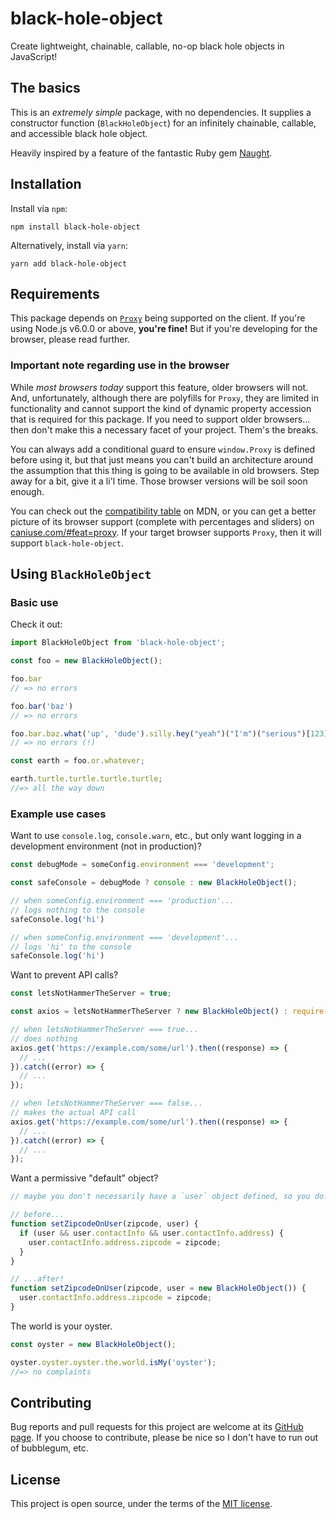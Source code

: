 # black-hole-object

Create lightweight, chainable, callable, no-op black hole objects in JavaScript!

## The basics

This is an _extremely simple_ package, with no dependencies. It supplies a constructor function (`BlackHoleObject`) for an infinitely chainable, callable, and accessible black hole object.

Heavily inspired by a feature of the fantastic Ruby gem [Naught](https://github.com/avdi/naught#how-about-a-black-hole-null-object-that-supports-infinite-chaining-of-methods).

## Installation

Install via `npm`:

```
npm install black-hole-object
```

Alternatively, install via `yarn`:

```
yarn add black-hole-object
```

## Requirements

This package depends on [`Proxy`](https://developer.mozilla.org/en-US/docs/Web/JavaScript/Reference/Global_Objects/Proxy) being supported on the client. If you're using Node.js v6.0.0 or above, **you're fine!** But if you're developing for the browser, please read further.

### Important note regarding use in the browser

While _most browsers today_ support this feature, older browsers will not. And, unfortunately, although there are polyfills for `Proxy`, they are limited in functionality and cannot support the kind of dynamic property accession that is required for this package. If you need to support older browsers... then don't make this a necessary facet of your project. Them's the breaks.

You can always add a conditional guard to ensure `window.Proxy` is defined before using it, but that just means you can't build an architecture around the assumption that this thing is going to be available in old browsers. Step away for a bit, give it a li'l time. Those browser versions will be soil soon enough.

You can check out the [compatibility table](https://developer.mozilla.org/en-US/docs/Web/JavaScript/Reference/Global_Objects/Proxy#Browser_compatibility) on MDN, or you can get a better picture of its browser support (complete with percentages and sliders) on [caniuse.com/#feat=proxy](https://caniuse.com/#feat=proxy). If your target browser supports `Proxy`, then it will support `black-hole-object`.

## Using `BlackHoleObject`

### Basic use

Check it out:

```javascript
import BlackHoleObject from 'black-hole-object';

const foo = new BlackHoleObject();

foo.bar
// => no errors

foo.bar('baz')
// => no errors

foo.bar.baz.what('up', 'dude').silly.hey("yeah")("I'm")("serious")[123].for.real();
// => no errors (!)

const earth = foo.or.whatever;

earth.turtle.turtle.turtle.turtle;
//=> all the way down
```

### Example use cases

Want to use `console.log`, `console.warn`, etc., but only want logging in a development environment (not in production)?

```javascript
const debugMode = someConfig.environment === 'development';

const safeConsole = debugMode ? console : new BlackHoleObject();

// when someConfig.environment === 'production'...
// logs nothing to the console
safeConsole.log('hi')

// when someConfig.environment === 'development'...
// logs 'hi' to the console
safeConsole.log('hi')
```

Want to prevent API calls?

```javascript
const letsNotHammerTheServer = true;

const axios = letsNotHammerTheServer ? new BlackHoleObject() : require('axios');

// when letsNotHammerTheServer === true...
// does nothing
axios.get('https://example.com/some/url').then((response) => {
  // ...
}).catch((error) => {
  // ...
});

// when letsNotHammerTheServer === false...
// makes the actual API call
axios.get('https://example.com/some/url').then((response) => {
  // ...
}).catch((error) => {
  // ...
});
```

Want a permissive "default" object?

```javascript
// maybe you don't necessarily have a `user` object defined, so you do:

// before...
function setZipcodeOnUser(zipcode, user) {
  if (user && user.contactInfo && user.contactInfo.address) {
    user.contactInfo.address.zipcode = zipcode;
  }
}

// ...after!
function setZipcodeOnUser(zipcode, user = new BlackHoleObject()) {
  user.contactInfo.address.zipcode = zipcode;
}
```

The world is your oyster.

```javascript
const oyster = new BlackHoleObject();

oyster.oyster.oyster.the.world.isMy('oyster');
//=> no complaints
```

## Contributing

Bug reports and pull requests for this project are welcome at its [GitHub page](https://github.com/kjleitz/black-hole-object). If you choose to contribute, please be nice so I don't have to run out of bubblegum, etc.

## License

This project is open source, under the terms of the [MIT license](https://opensource.org/licenses/MIT).
